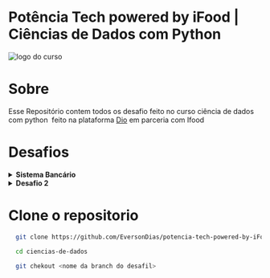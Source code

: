 # Potência Tech powered by iFood | Ciências de Dados com Python

![logo do curso](https://hermes.dio.me/tracks/49c408ad-800d-416d-b77c-681add1be673.png)

# Sobre

Esse Repositório contem todos os desafio feito no curso ciência de dados com python  feito na plataforma [Dio](https://web.dio.me/home) em parceria com Ifood

# Desafios

<details>
<summary><strong>Sistema Bancário</strong></summary>

# [Sistema Bancário](https://github.com/EversonDias/potencia-tech-powered-by-iFood-ciencias-de-dados-com-python/tree/desafio-1-sistema-bancario) 


```bash
  git clone -b desafio-1-sistema-bancario https://github.com/EversonDias/potencia-tech-powered-by-iFood-ciencias-de-dados-com-python.git desafio-1
```

```bash
  cd desafio-1
```

```bash
  python3 main.py
```

obs: É necessário ter instalado python3

</details>

<details>
<summary><strong>Desafio 2</strong></summary>

# [Sistema Bancário](https://github.com/EversonDias/potencia-tech-powered-by-iFood-ciencias-de-dados-com-python/tree/desafio-2) 


```bash
  git clone -b desafio-2 https://github.com/EversonDias/potencia-tech-powered-by-iFood-ciencias-de-dados-com-python.git desafio-2
```

```bash
  cd desafio-2
```

```bash
  python3 main.py
```

obs: É necessário ter instalado python3

</details>

# Clone o repositorio

```bash
  git clone https://github.com/EversonDias/potencia-tech-powered-by-iFood-ciencias-de-dados-com-python.git ciencias-de-dados
```

```bash
  cd ciencias-de-dados
```

```bash
  git chekout <nome da branch do desafil>
```